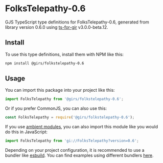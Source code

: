 
# FolksTelepathy-0.6

GJS TypeScript type definitions for FolksTelepathy-0.6, generated from library version 0.6.0 using [ts-for-gir](https://github.com/gjsify/ts-for-gjs) v3.0.0-beta.12.

## Install

To use this type definitions, install them with NPM like this:
```bash
npm install @girs/folkstelepathy-0.6
```

## Usage

You can import this package into your project like this:
```ts
import FolksTelepathy from '@girs/folkstelepathy-0.6';
```

Or if you prefer CommonJS, you can also use this:
```ts
const FolksTelepathy = require('@girs/folkstelepathy-0.6');
```

If you use [ambient modules](https://github.com/gjsify/ts-for-gir/tree/main/packages/cli#ambient-modules), you can also import this module like you would do this in JavaScript:

```ts
import FolksTelepathy from 'gi://FolksTelepathy?version=0.6';
```

Depending on your project configuration, it is recommended to use a bundler like [esbuild](https://esbuild.github.io/). You can find examples using different bundlers [here](https://github.com/gjsify/ts-for-gir/tree/main/examples).